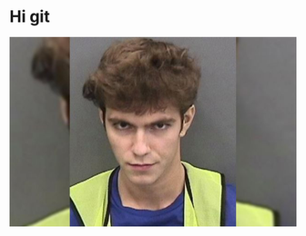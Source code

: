
<html lang="en">
<head>
	<meta charset="UTF-8">
	<meta name="viewport" content="width=device-width, initial-scale=1.0">
	
</head>
<body>
	<h1>Hi git</h1>
	<img src="./img/_medium.jpg" alt="">
</body>
</html>
